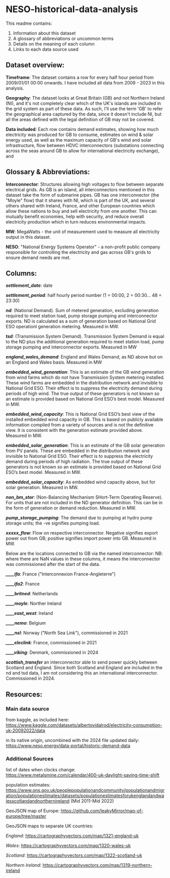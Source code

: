 # NESO-historical-data-analysis


This readme contains:

1. Information about this dataset
2. A glossary of abbreviations or uncommon terms
3. Details on the meaning of each column
4. Links to each data source used


## Dataset overview:

**Timeframe**: The dataset contains a row for every half hour period from 2009/01/01 00:00 onwards. I have included all data from 2009 - 2023 in this analysis.

**Geography**: The dataset looks at Great Britain (GB) and not Northern Ireland (NI), and it's not completely clear which of the UK's islands are included in the grid system as part of these data. As such, I'll use the term 'GB' to refer the geographical area captured by the data, since it doesn't include NI, but all the areas defined with the legal definition of GB may not be covered.

**Data included**: Each row contains demand estimates, showing how much electricity was produced for GB to consume, estimates on wind & solar energy used, as well as the maximum capacity of GB's wind and solar infrastructure, flow between HDVC interconnectors (substations connecting across the seas around GB to allow for international electricity exchange), and 


## Glossary & Abbreviations: 

**Interconnector**: Structures allowing high voltages to flow between separate electrical grids. As GB is an island, all interconnectors mentioned in this dataset take the form of submarine pipes. GB has one interconnector (the "Moyle" flow) that it shares with NI, which is part of the UK, and several others shared with Ireland, France, and other European countries which allow these nations to buy and sell electricity from one another. This can mutually benefit economies, help with security, and reduce overall electricity production which in turn reduces environmental impacts.

**MW**: MegaWatts - the unit of measurement used to measure all electricity output in this dataset.

**NESO**: "National Energy Systems Operator" - a non-profit public company responsible for controlling the electricity and gas across GB's grids to ensure demand needs are met.


## Columns:

***settlement_date***: date

***settlement_period***: half hourly period number (1 = 00:00, 2 = 00:30... 48 = 23:30)

***nd***: (National Demand). Sum of metered generation, excluding generation required to meet station load, pump storage pumping and interconnector exports. ND is calculated as a sum of generation based on National Grid ESO operationl generation metering. Measured in MW.

***tsd***: (Transmission System Demand). Transmission System Demand is equal to the ND plus the additional generation required to meet station load, pump storage pumping and interconnector exports. Measured in MW

***england_wales_demand***: England and Wales Demand, as ND above but on an England and Wales basis. Measured in MW

***embedded_wind_generation***: This is an estimate of the GB wind generation from wind farms which do not have Transmission System metering installed. These wind farms are embedded in the distribution network and invisible to National Grid ESO. Their effect is to suppress the electricity demand during periods of high wind. The true output of these generators is not known so an estimate is provided based on National Grid ESO’s best model. Measured in MW.

***embedded_wind_capacity***: This is National Grid ESO’s best view of the installed embedded wind capacity in GB. This is based on publicly available information compiled from a variety of sources and is not the definitive view. It is consistent with the generation estimate provided above. Measured in MW.

***embedded_solar_generation***: This is an estimate of the GB solar generation from PV panels. These are embedded in the distribution network and invisible to National Grid ESO. Their effect is to suppress the electricity demand during periods of high radiation. The true output of these generators is not known so an estimate is provided based on National Grid ESO’s best model. Measured in MW.

***embedded_solar_capacity***: As embedded wind capacity above, but for solar generation. Measured in MW.

***non_bm_stor***: (Non-Balancing Mechanism SHort-Term Operating Reserve). For units that are not included in the ND generator definition. This can be in the form of generation or demand reduction. Measured in MW.

***pump_storage_pumping***: The demand due to pumping at hydro pump storage units; the -ve signifies pumping load.

***xxxxx_flow***: Flow on respective interconnector. Negative signifies export power out from GB; positive signifies import power into GB. Measured in MW.

Below are the locations connected to GB via the named interconnector: NB: where there are NaN values in these columns, it means the interconnector was commissioned after the start of the data.

***____ifa***: France ("Interconnexion France-Angleterre")

***____ifa2***: France

***____britned***: Netherlands

***____moyle***: Norther Ireland

***____east_west***: Ireland

***____nemo***: Belgium

***____nsl***: Norway ("North Sea Link"), commissioned in 2021

***____eleclink***: France, commissioned in 2021

***____viking***: Denmark, commissioned in 2024

***scottish_transfer*** an interconnector able to send power quickly between Scotland and England. Since both Scotland and England are included in the nd and tsd data, I am not considering this an international interconnector. Commissioned in 2024.


## Resources: 

### Main data source

from kaggle, as included here: https://www.kaggle.com/datasets/albertovidalrod/electricity-consumption-uk-20092022/data

in its native origin, uncombined with the 2024 file updated daily: https://www.neso.energy/data-portal/historic-demand-data

### Additional Sources

list of dates when clocks change: https://www.metalsmine.com/calendar/400-uk-daylight-saving-time-shift

population estimates: https://www.ons.gov.uk/peoplepopulationandcommunity/populationandmigration/populationestimates/datasets/populationestimatesforukenglandandwalesscotlandandnorthernireland (Mid 2011-Mid 2022)

GeoJSON map of Europe: https://github.com/leakyMirror/map-of-europe/tree/master

GeoJSON maps to separate UK countries:

*England*: https://cartographyvectors.com/map/1321-england-uk

*Wales*: https://cartographyvectors.com/map/1320-wales-uk

*Scotland*: https://cartographyvectors.com/map/1322-scotland-uk

*Northern Ireland*: https://cartographyvectors.com/map/1319-northern-ireland